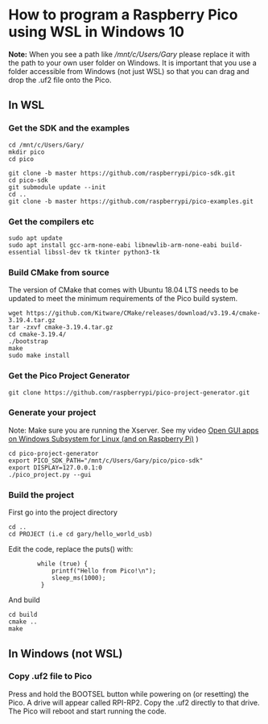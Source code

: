# How to program a Raspberry Pico using WSL in Windows 10

**Note:** When you see a path like _/mnt/c/Users/Gary_ please replace it with the path to your own user folder on Windows. It is important that you use a folder accessible from Windows (not just WSL) so that you can drag and drop the .uf2 file onto the Pico.

## In WSL
### Get the SDK and the examples
```
cd /mnt/c/Users/Gary/
mkdir pico
cd pico

git clone -b master https://github.com/raspberrypi/pico-sdk.git
cd pico-sdk
git submodule update --init
cd ..
git clone -b master https://github.com/raspberrypi/pico-examples.git
```
### Get the compilers etc
```
sudo apt update
sudo apt install gcc-arm-none-eabi libnewlib-arm-none-eabi build-essential libssl-dev tk tkinter python3-tk
```

### Build CMake from source
The version of CMake that comes with Ubuntu 18.04 LTS needs to be updated to meet the minimum requirements of the Pico build system.

```
wget https://github.com/Kitware/CMake/releases/download/v3.19.4/cmake-3.19.4.tar.gz
tar -zxvf cmake-3.19.4.tar.gz
cd cmake-3.19.4/
./bootstrap
make
sudo make install
```

### Get the Pico Project Generator

```
git clone https://github.com/raspberrypi/pico-project-generator.git
```

### Generate your project

Note: Make sure you are running the Xserver. See my video [Open GUI apps on Windows Subsystem for Linux (and on Raspberry Pi)](https://www.youtube.com/watch?v=ymV7j003ETA) )

```
cd pico-project-generator
export PICO_SDK_PATH="/mnt/c/Users/Gary/pico/pico-sdk"
export DISPLAY=127.0.0.1:0
./pico_project.py --gui
```

### Build the project
First go into the project directory
```
cd ..
cd PROJECT (i.e cd gary/hello_world_usb)
```
Edit the code, replace the puts() with:
```
        while (true) {
            printf("Hello from Pico!\n");
            sleep_ms(1000);
         }
```
And build
```
cd build
cmake ..
make
```

## In Windows (not WSL)
### Copy .uf2 file to Pico

Press and hold the BOOTSEL button while powering on (or resetting) the Pico. A drive will appear called RPI-RP2. Copy the .uf2 directly to that drive. The Pico will reboot and start running the code.
